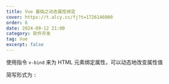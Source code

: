 ```yaml
---
title: Vue 基础之动态属性绑定
cover: https://t.alcy.cc/fj?t=1726146000
order: 6
date: 2024-09-12 21:00
category: 软件开发
tag: Vue
excerpt: false
---
```

使用指令 `v-bind` 来为 HTML 元素绑定属性，可以动态地改变属性值

简写形式为 `:`


